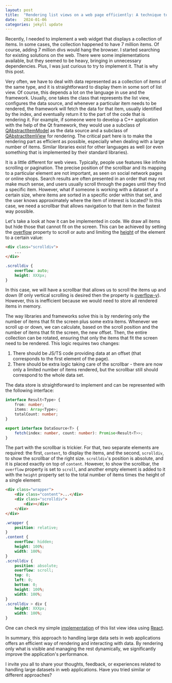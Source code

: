 ```yaml
---
layout: post
title:  "Rendering list views on a web page efficiently: A technique to display big datasets"
date:   2024-01-06
categories: jekyll update
---
```


Recently, I needed to implement a web widget that displays a collection of items. In some cases, the collection happened to have 7 million items. Of course, adding 7 million divs would hang the browser. I started searching for existing solutions on the web. There were some implementations available, but they seemed to be heavy, bringing in unnecessary dependencies. Plus, I was just curious to try to implement it. That is why this post.

Very often, we have to deal with data represented as a collection of items of the same type, and it is straightforward to display them in some sort of list view. Of course, this depends a lot on the language in use and the framework. Usually, one takes the class that represents the list view, configures the data source, and whenever a particular item needs to be rendered, the framework will fetch the data for that item, usually identified by the index, and eventually return it to the part of the code that is rendering it. For example, if someone were to develop a C++ application with the help of the Qt framework, they would use a subclass of [QAbstractItemModel](https://doc.qt.io/qt-6/qabstractitemmodel.html) as the data source and a subclass of [QAbstractItemView](https://doc.qt.io/qt-6/qabstractitemview.html) for rendering. The critical part here is to make the rendering part as efficient as possible, especially when dealing with a large number of items. Similar libraries exist for other languages as well (or even something that is implemented by their standard libraries).

It is a little different for web views. Typically, people use features like infinite scrolling or pagination. The precise position of the scrollbar and its mapping to a particular element are not important, as seen on social network pages or online shops. Search results are often presented in an order that may not make much sense, and users usually scroll through the pages until they find a specific item. However, what if someone is working with a dataset of a certain size, where items are sorted in a specific order within that set, and the user knows approximately where the item of interest is located? In this case, we need a scrollbar that allows navigation to that item in the fastest way possible.

Let's take a look at how it can be implemented in code. We draw all items but hide those that cannot fit on the screen. This can be achieved by setting the [overflow](https://developer.mozilla.org/en-US/docs/Web/CSS/overflow) property to scroll or auto and limiting the [height](https://developer.mozilla.org/en-US/docs/Web/CSS/height) of the element to a certain value:

```html
<div class="scrolldiv">
    ...
</div>
```
```css
.scrolldiv {
    overflow: auto;
    height: XXXpx;
}
```

In this case, we will have a scrollbar that allows us to scroll the items up and down (If only vertical scrolling is desired then the property is [overflow-y](https://developer.mozilla.org/en-US/docs/Web/CSS/overflow-y)). However, this is inefficient because we would need to store all rendered items in memory.

The way libraries and frameworks solve this is by rendering only the number of items that fit the screen plus some extra items. Whenever we scroll up or down, we can calculate, based on the scroll position and the number of items that fit the screen, the new offset. Then, the entire collection can be rotated, ensuring that only the items that fit the screen need to be rendered. This logic requires two changes:

1. There should be JS/TS code providing data at an offset (that corresponds to the first element of the page).
2. There should be extra logic taking care of the scrollbar - there are now only a limited number of items rendered, but the scrollbar still should correspond to the whole data set.

The data store is straightforward to implement and can be represented with the following interface:
```ts
interface Result<Type> {
    from: number;
    items: Array<Type>;
    totalCount: number;
}

export interface DataSource<T> {
    fetch(index: number, count: number): Promise<Result<T>>;
}
```

The part with the scrollbar is trickier. For that, two separate elements are required: the first, `content`, to display the items, and the second, `scrolldiv`, to show the scrollbar of the right size. `scrolldiv`'s position is absolute, and it is placed exactly on top of `content`. However, to show the scrollbar, the `overflow` property is set to `scroll`, and another empty element is added to it with the `height` property set to the total number of items times the height of a single element:

```html
<div class="wrapper">
    <div class="content">...</div>
    <div class="scrolldiv">
        <div></div>
    </div>
</div>
``` 
```css
.wrapper {
    position: relative;
}
.content {
    overflow: hidden;
    height: 100%;
    width: 100%;
}
.scrolldiv {
    position: absolute;
    overflow: scroll;
    top: 0;
    left: 0;
    bottom: 0;
    height: 100%;
    width: 100%;
}
.scrolldiv > div {
    height: XXXpx;
    width: 100%;
}
```

One can check my simple [implementation](https://github.com/krjakbrjak/virtualtable/tree/master) of this list view idea using [React](https://react.dev/).

In summary, this approach to handling large data sets in web applications offers an efficient way of rendering and interacting with data. By rendering only what is visible and managing the rest dynamically, we significantly improve the application's performance.

I invite you all to share your thoughts, feedback, or experiences related to handling large datasets in web applications. Have you tried similar or different approaches? 

